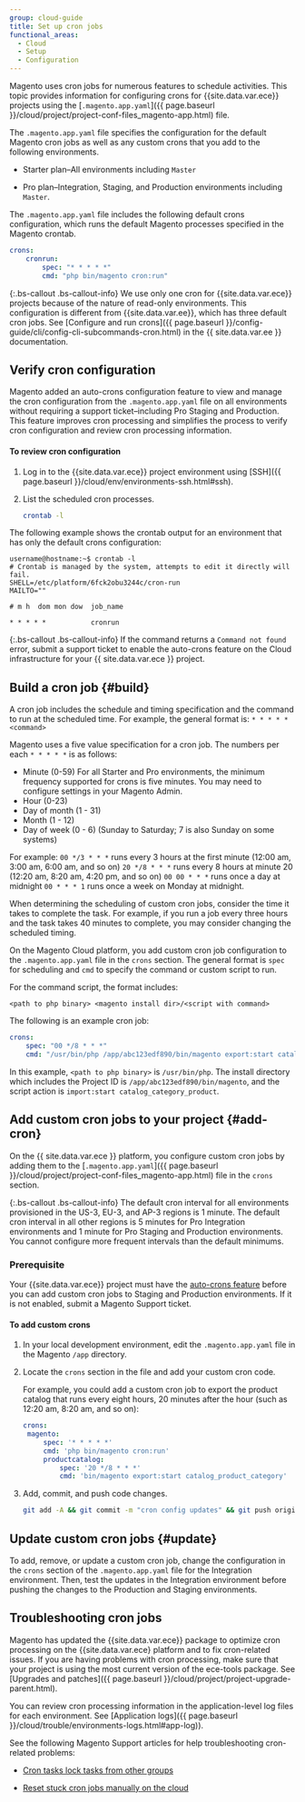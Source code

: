```yaml
---
group: cloud-guide
title: Set up cron jobs
functional_areas:
  - Cloud
  - Setup
  - Configuration
---
```


Magento uses cron jobs for numerous features to schedule activities. This topic provides information for configuring crons for {{site.data.var.ece}} projects using the [`.magento.app.yaml`]({{ page.baseurl }}/cloud/project/project-conf-files_magento-app.html) file.

The `.magento.app.yaml` file specifies the configuration for the default Magento cron jobs as well as any custom crons that you add to the following environments.

* Starter plan–All environments including `Master`

* Pro plan–Integration, Staging, and Production environments including `Master`.

The `.magento.app.yaml` file includes the following default crons configuration, which runs the default Magento processes specified in the Magento crontab.

```yaml
crons:
    cronrun:
        spec: "* * * * *"
        cmd: "php bin/magento cron:run"
```

{:.bs-callout .bs-callout-info}
We use only one cron for {{site.data.var.ece}} projects because of the nature of read-only environments. This configuration is different from {{site.data.var.ee}}, which has three default cron jobs. See [Configure and run crons]({{ page.baseurl }}/config-guide/cli/config-cli-subcommands-cron.html) in the {{ site.data.var.ee }} documentation.

## Verify cron configuration

Magento added an auto-crons configuration feature to view and manage the cron configuration from the `.magento.app.yaml` file on all environments without requiring a support ticket–including Pro Staging and Production. This feature improves cron processing and simplifies the process to verify cron configuration and review cron processing information.

####  To review cron configuration

1. Log in to the {{site.data.var.ece}} project environment using [SSH]({{ page.baseurl }}/cloud/env/environments-ssh.html#ssh).

1. List the scheduled cron processes.

   ```bash
   crontab -l
   ```

The following example shows the crontab output for an environment that has only the default crons configuration:

```terminal
username@hostname:~$ crontab -l
# Crontab is managed by the system, attempts to edit it directly will fail.
SHELL=/etc/platform/6fck2obu3244c/cron-run
MAILTO=""

# m h  dom mon dow  job_name

* * * * *           cronrun
```

{:.bs-callout .bs-callout-info}
If the command returns a `Command not found` error, submit a support ticket to enable the auto-crons feature on the Cloud infrastructure for your {{ site.data.var.ece }} project.

## Build a cron job {#build}

A cron job includes the schedule and timing specification and the command to run at the scheduled time. For example, the general format is: `* * * * * <command>`

Magento uses a five value specification for a cron job. The numbers per each `* * * * *` is as follows:

* Minute (0-59)  For all Starter and Pro environments, the minimum frequency supported for crons is five minutes. You may need to configure settings in your Magento Admin.
* Hour (0-23)
* Day of month (1 - 31)
* Month (1 - 12)
* Day of week (0 - 6) (Sunday to Saturday; 7 is also Sunday on some systems)

For example:
`00 */3 * * *` runs every 3 hours at the first minute (12:00 am, 3:00 am, 6:00 am, and so on) `20 */8 * * *` runs every 8 hours at minute 20 (12:20 am, 8:20 am, 4:20 pm, and so on) `00 00 * * *` runs once a day at midnight `00 * * * 1` runs once a week on Monday at midnight.

When determining the scheduling of custom cron jobs, consider the time it takes to complete the task. For example, if you run a job every three hours and the task takes 40 minutes to complete, you may consider changing the scheduled timing.

On the Magento Cloud platform, you add custom cron job configuration to the `.magento.app.yaml` file in the `crons` section. The general format is `spec` for scheduling and `cmd` to specify the command or custom script to run.

For the command script, the format includes:

`<path to php binary> <magento install dir>/<script with command>`

The following is an example cron job:

```yaml
crons:
    spec: "00 */8 * * *"
    cmd: "/usr/bin/php /app/abc123edf890/bin/magento export:start catalog_category_product"
```

In this example, `<path to php binary>` is `/usr/bin/php`. The install directory which includes the Project ID is `/app/abc123edf890/bin/magento`, and the script action is `import:start catalog_category_product`.

## Add custom cron jobs to your project {#add-cron}

On the {{ site.data.var.ece }} platform, you configure custom cron jobs by adding them to the [`.magento.app.yaml`]({{ page.baseurl }}/cloud/project/project-conf-files_magento-app.html) file in the `crons` section.

{:.bs-callout .bs-callout-info}
The default cron interval for all environments provisioned in the US-3, EU-3, and AP-3 regions is 1 minute. The default cron interval in all other regions is 5 minutes for Pro Integration environments and 1 minute for Pro Staging and Production environments. You cannot configure more frequent intervals than the default minimums.

### Prerequisite

Your {{site.data.var.ece}} project must have the [auto-crons feature](#verify-cron-configuration) before you can add custom cron jobs to Staging and Production environments. If it is not enabled, submit a Magento Support ticket.

#### To add custom crons

1. In your local development environment, edit the `.magento.app.yaml` file in the Magento `/app` directory.

1. Locate the `crons` section in the file and add your custom cron code.

   For example, you could add a custom cron job to export the product catalog that runs every eight hours, 20 minutes after the hour (such as 12:20 am, 8:20 am, and so on):

   ```yaml
   crons:
    magento:
        spec: '* * * * *'
        cmd: 'php bin/magento cron:run'
        productcatalog:
            spec: '20 */8 * * *'
            cmd: 'bin/magento export:start catalog_product_category'
    ```

1. Add, commit, and push code changes.

   ```bash
   git add -A && git commit -m "cron config updates" && git push origin <branch-name>
   ```

## Update custom cron jobs {#update}

To add, remove, or update a custom cron job, change the configuration in the `crons` section of the `.magento.app.yaml` file for the Integration environment. Then, test the updates in the Integration environment before pushing the changes to the Production and Staging environments.

## Troubleshooting cron jobs

Magento has updated the {{site.data.var.ece}} package to optimize cron processing on the {{site.data.var.ece} platform and to fix cron-related issues. If you are having problems with cron processing, make sure that your project is using the most current version of the ece-tools package. See [Upgrades and patches]({{ page.baseurl }}/cloud/project/project-upgrade-parent.html).

You can review cron processing information in the application-level log files for each environment. See [Application logs]({{ page.baseurl }}/cloud/trouble/environments-logs.html#app-log)).

See the following Magento Support articles for help troubleshooting cron-related problems:

* [Cron tasks lock tasks from other groups](https://support.magento.com/hc/en-us/articles/360029219812-Cron-tasks-lock-tasks-from-other-groups)

* [Reset stuck cron jobs manually on the cloud](https://support.magento.com/hc/en-us/articles/360000097713-Reset-stuck-Magento-cron-jobs-manually-on-Cloud)
